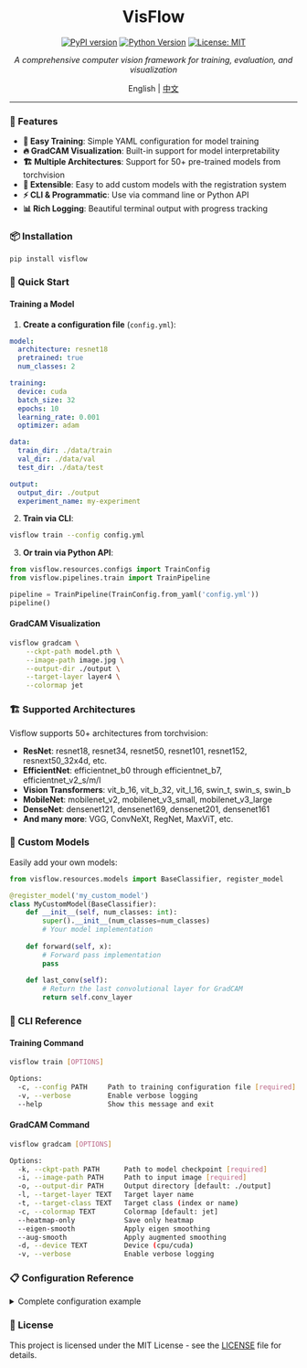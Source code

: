 <div align="center">
<h1>VisFlow</h1>

[![PyPI version](https://badge.fury.io/py/visflow.svg)](https://badge.fury.io/py/visflow)
[![Python Version](https://img.shields.io/pypi/pyversions/visflow)](https://pypi.org/project/visflow/)
[![License: MIT](https://img.shields.io/badge/License-MIT-yellow.svg)](https://opensource.org/licenses/MIT)

*A comprehensive computer vision framework for training, evaluation, and visualization*

English | [中文](README.zh-CN.md)

</div>

---
### 🚀 Features

- **🎯 Easy Training**: Simple YAML configuration for model training
- **🔥 GradCAM Visualization**: Built-in support for model interpretability  
- **🏗️ Multiple Architectures**: Support for 50+ pre-trained models from torchvision
- **🎨 Extensible**: Easy to add custom models with the registration system
- **⚡ CLI & Programmatic**: Use via command line or Python API
- **📊 Rich Logging**: Beautiful terminal output with progress tracking

### 📦 Installation

```bash
pip install visflow
```

### 🎯 Quick Start

#### Training a Model

1. **Create a configuration file** (`config.yml`):

```yaml
model:
  architecture: resnet18
  pretrained: true
  num_classes: 2

training:
  device: cuda
  batch_size: 32
  epochs: 10
  learning_rate: 0.001
  optimizer: adam

data:
  train_dir: ./data/train
  val_dir: ./data/val
  test_dir: ./data/test

output:
  output_dir: ./output
  experiment_name: my-experiment
```

2. **Train via CLI**:
```bash
visflow train --config config.yml
```

3. **Or train via Python API**:
```python
from visflow.resources.configs import TrainConfig
from visflow.pipelines.train import TrainPipeline

pipeline = TrainPipeline(TrainConfig.from_yaml('config.yml'))
pipeline()
```

#### GradCAM Visualization

```bash
visflow gradcam \
    --ckpt-path model.pth \
    --image-path image.jpg \
    --output-dir ./output \
    --target-layer layer4 \
    --colormap jet
```

### 🏗️ Supported Architectures

Visflow supports 50+ architectures from torchvision:

- **ResNet**: resnet18, resnet34, resnet50, resnet101, resnet152, resnext50_32x4d, etc.
- **EfficientNet**: efficientnet_b0 through efficientnet_b7, efficientnet_v2_s/m/l
- **Vision Transformers**: vit_b_16, vit_b_32, vit_l_16, swin_t, swin_s, swin_b
- **MobileNet**: mobilenet_v2, mobilenet_v3_small, mobilenet_v3_large
- **DenseNet**: densenet121, densenet169, densenet201, densenet161
- **And many more**: VGG, ConvNeXt, RegNet, MaxViT, etc.

### 🎨 Custom Models

Easily add your own models:

```python
from visflow.resources.models import BaseClassifier, register_model

@register_model('my_custom_model')
class MyCustomModel(BaseClassifier):
    def __init__(self, num_classes: int):
        super().__init__(num_classes=num_classes)
        # Your model implementation
        
    def forward(self, x):
        # Forward pass implementation
        pass
        
    def last_conv(self):
        # Return the last convolutional layer for GradCAM
        return self.conv_layer
```

### 📖 CLI Reference

#### Training Command
```bash
visflow train [OPTIONS]

Options:
  -c, --config PATH     Path to training configuration file [required]
  -v, --verbose         Enable verbose logging
  --help                Show this message and exit
```

#### GradCAM Command
```bash
visflow gradcam [OPTIONS]

Options:
  -k, --ckpt-path PATH      Path to model checkpoint [required]
  -i, --image-path PATH     Path to input image [required]
  -o, --output-dir PATH     Output directory [default: ./output]
  -l, --target-layer TEXT   Target layer name
  -t, --target-class TEXT   Target class (index or name)
  -c, --colormap TEXT       Colormap [default: jet]
  --heatmap-only            Save only heatmap
  --eigen-smooth            Apply eigen smoothing
  --aug-smooth              Apply augmented smoothing
  -d, --device TEXT         Device (cpu/cuda)
  -v, --verbose             Enable verbose logging
```

### 📋 Configuration Reference

<details>
<summary>Complete configuration example</summary>

```yaml
logging:
  backend: native  # Options: native, loguru
  loglevel: info   # Options: debug, info, warning, error, critical

seed: 42

model:
  architecture: resnet18
  pretrained: true
  num_classes: 2
  weights_path: ~  # Optional custom weights

training:
  device: cuda
  shuffle: true
  batch_size: 32
  weighted_sampling: false
  drop_last: false
  epochs: 10
  learning_rate: 0.001
  momentum: 0.9
  weight_decay: 0.0001
  optimizer: adam  # Options: sgd, adam, adamw
  lr_scheduler: ~  # Options: step, cosine, plateau
  early_stopping: true
  early_stopping_patience: 5
  label_smoothing: 0.0

testing:
  batch_size: 32

data:
  train_dir: ./data/train
  val_dir: ./data/val
  test_dir: ./data/test
  num_workers: 4
  pin_memory: false

resize:
  size: 224
  interpolation: bicubic
  antialias: true

normalization:
  enabled: true
  mean: [0.485, 0.456, 0.406]
  std: [0.229, 0.224, 0.225]

augmentation:
  horizontal_flip:
    enabled: true
    p: 0.5
  rotation:
    enabled: false
    degrees: 30
  color_jitter:
    enabled: false
    brightness: 0.2
    contrast: 0.2
    saturation: 0.2
    hue: 0.1
  # ... more augmentation options

output:
  output_dir: ./output
  experiment_name: vision-research
  checkpoint_frequency: 10
```

</details>

### 📄 License

This project is licensed under the MIT License - see the [LICENSE](LICENSE) file for details.
